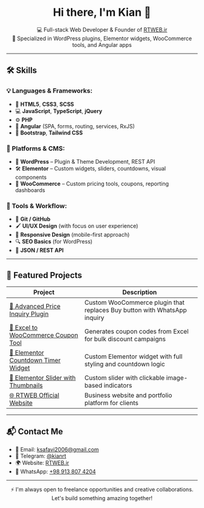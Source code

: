 <h1 align="center">Hi there, I'm Kian 👋</h1>

<p align="center">
  💻 Full-stack Web Developer & Founder of <a href="https://rtweb.ir" target="_blank">RTWEB.ir</a><br>
  🚀 Specialized in WordPress plugins, Elementor widgets, WooCommerce tools, and Angular apps
</p>

---

## 🛠️ Skills

### 💡 Languages & Frameworks:
- 🧱 **HTML5**, **CSS3**, **SCSS**
- 💻 **JavaScript**, **TypeScript**, **jQuery**
- ⚙️ **PHP**
- 🚀 **Angular** (SPA, forms, routing, services, RxJS)
- 🎨 **Bootstrap**, **Tailwind CSS**

### 🧩 Platforms & CMS:
- 🧠 **WordPress** – Plugin & Theme Development, REST API
- 🛠️ **Elementor** – Custom widgets, sliders, countdowns, visual components
- 🛒 **WooCommerce** – Custom pricing tools, coupons, reporting dashboards

### 🧠 Tools & Workflow:
- 🔧 **Git / GitHub**
- 🖌️ **UI/UX Design** (with focus on user experience)
- 📱 **Responsive Design** (mobile-first approach)
- 🔍 **SEO Basics** (for WordPress)
- 🔗 **JSON / REST API**

---

## 📂 Featured Projects

| Project | Description |
|--------|-------------|
| [🔗 Advanced Price Inquiry Plugin](https://github.com/kian-dev/price-inquiry-plugin) | Custom WooCommerce plugin that replaces Buy button with WhatsApp inquiry |
| [🔗 Excel to WooCommerce Coupon Tool](https://github.com/kian-dev/excel-to-coupon) | Generates coupon codes from Excel for bulk discount campaigns |
| [🔗 Elementor Countdown Timer Widget](https://github.com/kian-dev/elementor-countdown-timer) | Custom Elementor widget with full styling and countdown logic |
| [🔗 Elementor Slider with Thumbnails](https://github.com/kian-dev/asanghesti-slider) | Custom slider with clickable image-based indicators |
| [🌐 RTWEB Official Website](https://rtweb.ir) | Business website and portfolio platform for clients |

---

## 📬 Contact Me

- 📧 Email: [ksafavi2006@gmail.com](mailto:ksafavi2006@gmail.com)  
- 💬 Telegram: [@kianrt](https://t.me/kianrt)  
- 🌍 Website: [RTWEB.ir](https://rtweb.ir)  
- 📱 WhatsApp: [+98 913 807 4204](https://wa.me/989138074204)

---

<p align="center">
  ⚡ I'm always open to freelance opportunities and creative collaborations. <br>
  Let's build something amazing together!
</p>
